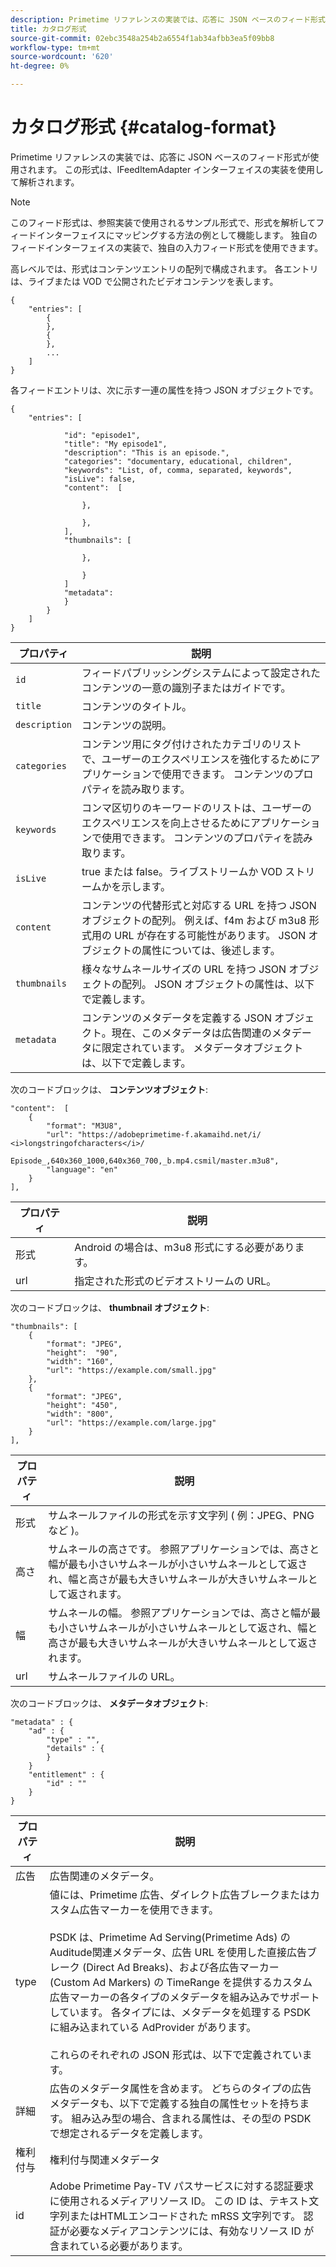 ```yaml
---
description: Primetime リファレンスの実装では、応答に JSON ベースのフィード形式が使用されます。 この形式は、IFeedItemAdapter インターフェイスの実装を使用して解析されます。
title: カタログ形式
source-git-commit: 02ebc3548a254b2a6554f1ab34afbb3ea5f09bb8
workflow-type: tm+mt
source-wordcount: '620'
ht-degree: 0%

---
```


# カタログ形式 {#catalog-format}

Primetime リファレンスの実装では、応答に JSON ベースのフィード形式が使用されます。 この形式は、IFeedItemAdapter インターフェイスの実装を使用して解析されます。

>[!NOTE]
>
>このフィード形式は、参照実装で使用されるサンプル形式で、形式を解析してフィードインターフェイスにマッピングする方法の例として機能します。 独自のフィードインターフェイスの実装で、独自の入力フィード形式を使用できます。

高レベルでは、形式はコンテンツエントリの配列で構成されます。 各エントリは、ライブまたは VOD で公開されたビデオコンテンツを表します。

```
{
    "entries": [
        {
        },
        {
        },
        ...
    ]
}
```

各フィードエントリは、次に示す一連の属性を持つ JSON オブジェクトです。

```
{
    "entries": [
        
            "id": "episode1",
            "title": "My episode1",
            "description": "This is an episode.",
            "categories": "documentary, educational, children",
            "keywords": "List, of, comma, separated, keywords",
            "isLive": false,
            "content":  [
                
                },
                
                },
            ],
            "thumbnails": [
                
                },
                
                }
            ]
            "metadata": 
            } 
        }
    ]
}
```

| プロパティ | 説明 |
|---|---|
| `id` | フィードパブリッシングシステムによって設定されたコンテンツの一意の識別子またはガイドです。 |
| `title` | コンテンツのタイトル。 |
| `description` | コンテンツの説明。 |
| `categories` | コンテンツ用にタグ付けされたカテゴリのリストで、ユーザーのエクスペリエンスを強化するためにアプリケーションで使用できます。 コンテンツのプロパティを読み取ります。 |
| `keywords` | コンマ区切りのキーワードのリストは、ユーザーのエクスペリエンスを向上させるためにアプリケーションで使用できます。 コンテンツのプロパティを読み取ります。 |
| `isLive` | true または false。ライブストリームか VOD ストリームかを示します。 |
| `content` | コンテンツの代替形式と対応する URL を持つ JSON オブジェクトの配列。 例えば、f4m および m3u8 形式用の URL が存在する可能性があります。 JSON オブジェクトの属性については、後述します。 |
| `thumbnails` | 様々なサムネールサイズの URL を持つ JSON オブジェクトの配列。 JSON オブジェクトの属性は、以下で定義します。 |
| `metadata` | コンテンツのメタデータを定義する JSON オブジェクト。現在、このメタデータは広告関連のメタデータに限定されています。 メタデータオブジェクトは、以下で定義します。 |

次のコードブロックは、 **コンテンツオブジェクト**:

```
"content":  [
    {
        "format": "M3U8",
        "url": "https://adobeprimetime-f.akamaihd.net/i/
<i>longstringofcharacters</i>/
                 Episode_,640x360_1000,640x360_700,_b.mp4.csmil/master.m3u8",
        "language": "en"
    }  
],
```

| プロパティ | 説明 |
|--- |--- |
| 形式 | Android の場合は、m3u8 形式にする必要があります。 |
| url | 指定された形式のビデオストリームの URL。 |

次のコードブロックは、 **thumbnail オブジェクト**:

```
"thumbnails": [
    {
        "format": "JPEG",
        "height":  "90",
        "width": "160",
        "url": "https://example.com/small.jpg"
    },
    {
        "format": "JPEG",
        "height": "450",
        "width": "800",
        "url": "https://example.com/large.jpg"
    }
],
```

| プロパティ | 説明 |
|---|---|
| 形式 | サムネールファイルの形式を示す文字列 ( 例：JPEG、PNG など )。 |
| 高さ | サムネールの高さです。 参照アプリケーションでは、高さと幅が最も小さいサムネールが小さいサムネールとして返され、幅と高さが最も大きいサムネールが大きいサムネールとして返されます。 |
| 幅 | サムネールの幅。 参照アプリケーションでは、高さと幅が最も小さいサムネールが小さいサムネールとして返され、幅と高さが最も大きいサムネールが大きいサムネールとして返されます。 |
| url | サムネールファイルの URL。 |

次のコードブロックは、 **メタデータオブジェクト**:

```
"metadata" : {
    "ad" : {
        "type" : "",
        "details" : {
        }
    }
    "entitlement" : {
        "id" : ""
    }
}
```

| プロパティ | 説明 |
|--- |--- |
| 広告 | 広告関連のメタデータ。 |
| type | 値には、Primetime 広告、ダイレクト広告ブレークまたはカスタム広告マーカーを使用できます。 <br/><br/>PSDK は、Primetime Ad Serving(Primetime Ads) のAuditude関連メタデータ、広告 URL を使用した直接広告ブレーク (Direct Ad Breaks)、および各広告マーカー (Custom Ad Markers) の TimeRange を提供するカスタム広告マーカーの各タイプのメタデータを組み込みでサポートしています。 各タイプには、メタデータを処理する PSDK に組み込まれている AdProvider があります。  <br/><br/>これらのそれぞれの JSON 形式は、以下で定義されています。 |
| 詳細 | 広告のメタデータ属性を含めます。 どちらのタイプの広告メタデータも、以下で定義する独自の属性セットを持ちます。 組み込み型の場合、含まれる属性は、その型の PSDK で想定されるデータを定義します。 |
| 権利付与 | 権利付与関連メタデータ |
| id | Adobe Primetime Pay-TV パスサービスに対する認証要求に使用されるメディアリソース ID。 この ID は、テキスト文字列またはHTMLエンコードされた mRSS 文字列です。 認証が必要なメディアコンテンツには、有効なリソース ID が含まれている必要があります。 |
